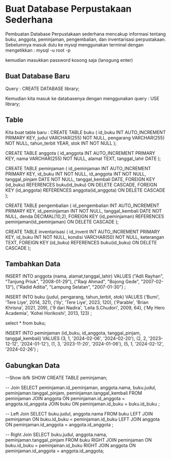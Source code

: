 # Buat Database Perpustakaan Sederhana

Pembuatan Database Perpustakaan sederhana mencakup informasi tentang buku, anggota, peminjaman, pengembalian, dan inventarisasi perpustakaan.
Sebelumnya masuk dulu ke mysql menggunakan terminal dengan mengetikkan :
mysql -u root -p

kemudian masukkan password kosong saja (lansgung enter)

## Buat Database Baru

Query :
CREATE DATABASE library;

Kemudian kita masuk ke databasenya dengan menggunakan query :
USE library;

## Table

Kita buat table baru :
CREATE TABLE buku (
    id_buku INT AUTO_INCREMENT PRIMARY KEY,
    judul VARCHAR(255) NOT NULL,
    pengarang VARCHAR(255) NOT NULL,
    tahun_terbit YEAR,
    stok INT NOT NULL
);

CREATE TABLE anggota (
    id_anggota INT AUTO_INCREMENT PRIMARY KEY,
    nama VARCHAR(255) NOT NULL,
    alamat TEXT,
    tanggal_lahir DATE
);

CREATE TABLE peminjaman (
    id_peminjaman INT AUTO_INCREMENT PRIMARY KEY,
    id_buku INT NOT NULL,
    id_anggota INT NOT NULL,
    tanggal_pinjam DATE NOT NULL,
    tanggal_kembali DATE,
    FOREIGN KEY (id_buku) REFERENCES buku(id_buku) ON DELETE CASCADE,
    FOREIGN KEY (id_anggota) REFERENCES anggota(id_anggota) ON DELETE CASCADE
);

CREATE TABLE pengembalian (
    id_pengembalian INT AUTO_INCREMENT PRIMARY KEY,
    id_peminjaman INT NOT NULL,
    tanggal_kembali DATE NOT NULL,
    denda DECIMAL(10,2),
    FOREIGN KEY (id_peminjaman) REFERENCES peminjaman(id_peminjaman) ON DELETE CASCADE
);

CREATE TABLE inventarisasi (
    id_invent INT AUTO_INCREMENT PRIMARY KEY,
    id_buku INT NOT NULL,
    kondisi VARCHAR(50) NOT NULL,
    keterangan TEXT,
    FOREIGN KEY (id_buku) REFERENCES buku(id_buku) ON DELETE CASCADE
);

## Tambahkan Data

INSERT INTO anggota
    (nama, alamat,tanggal_lahir)
    VALUES
    ("Adli Rayhan", "Tanjung Priuk", "2008-01-29"),
    ("Raqi Ahmad", "Bojong Gede", "2007-02-13"),
    ("Radid Aditia", "Lampung Selatan", "2007-01-30")
;

INSERT INTO buku
    (judul, pengarang, tahun_terbit, stok)
    VALUES
    ('Bumi', 'Tere Liye', 2014, 321),
    ('Ily', 'Tere Liye', 2023, 120),
    ('Parable', 'Brian Khrisna', 2021, 209),
    ('9 dari Nadira', 'Leila S.Chudori', 2009, 64),
    ('My Hero Academia', 'Kohei Horikoshi', 2013, 123)
;

select * from buku;

INSERT INTO peminjaman
    (id_buku, id_anggota, tanggal_pinjam, tanggal_kembali)
    VALUES
    (3, 1, '2024-02-06', '2024-02-20'),
    (2, 2, '2023-12-12', '2024-01-12'),
    (1, 3, '2023-11-20', '2024-01-06'),
    (5, 1, '2024-02-12', '2024-02-26')
;

## Gabungkan Data

--Show ibfk
SHOW CREATE TABLE peminjaman;

-- Join
SELECT
    peminjaman.id_peminjaman,
    anggota.nama,
    buku.judul,
    peminjaman.tanggal_pinjam,
    peminjaman.tanggal_kembali
    FROM
    peminjaman
    JOIN
    anggota ON peminjaman.id_anggota = anggota.id_anggota
    JOIN
    buku ON peminjaman.id_buku = buku.id_buku
;

-- Left Join
SELECT
    buku.judul,
    anggota.nama
    FROM
    buku
    LEFT JOIN
    peminjaman ON buku.id_buku = peminjaman.id_buku
    LEFT JOIN
    anggota ON peminjaman.id_anggota = anggota.id_anggota
;

-- Right Join
SELECT
    buku.judul,
    anggota.nama,
    peminjaman.tanggal_pinjam
FROM
    buku
RIGHT JOIN
    peminjaman ON buku.id_buku = peminjaman.id_buku
RIGHT JOIN
    anggota ON peminjaman.id_anggota = anggota.id_anggota;
